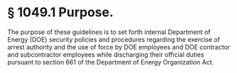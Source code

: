 # § 1049.1   Purpose.

The purpose of these guidelines is to set forth internal Department of Energy (DOE) security policies and procedures regarding the exercise of arrest authority and the use of force by DOE employees and DOE contractor and subcontractor employees while discharging their official duties pursuant to section 661 of the Department of Energy Organization Act.




